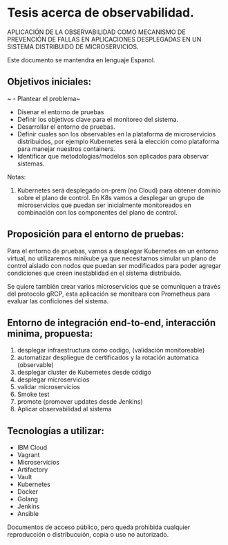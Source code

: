 # Tesis acerca de observabilidad. 

APLICACIÓN DE LA OBSERVABILIDAD COMO MECANISMO DE PREVENCIÓN DE FALLAS EN APLICACIONES DESPLEGADAS EN UN SISTEMA DISTRIBUIDO DE MICROSERVICIOS.

Este documento se mantendra en lenguaje Espanol.

## Objetivos iniciales:

~ - Plantear el problema~
- Disenar el entorno de pruebas
- Definir los objetivos clave para el monitoreo del sistema.
- Desarrollar el entorno de pruebas.
- Definir cuales son los observables en la plataforma de microservicios distribuidos, por ejemplo Kubernetes será la elección como plataforma para manejar nuestros containers. 
- Identificar que metodologias/modelos son aplicados para observar sistemas.

Notas:
1. Kubernetes será desplegado on-prem (no Cloud) para obtener dominio sobre el plano de control. En K8s vamos a desplegar un grupo de microservicios que puedan ser inicialmente monitoreados en combinación con los componentes del plano de control.

## Proposición para el entorno de pruebas:

Para el entorno de pruebas, vamos a desplegar Kubernetes en un entorno virtual, no utilizaremos minikube ya que necesitamos simular un plano de control aislado con nodos que puedan ser modificados para poder agregar condiciones que creen inestablidad en el sistema distribuido.

Se quiere también crear varios microservicios que se comuniquen a través del protocolo gRCP, esta aplicación se moniteara con Prometheus para evaluar las conficiones del sistema.

## Entorno de integración end-to-end, interacción minima, propuesta:

1. desplegar infraestructura como codigo, (validación monitoreable)
2. automatizar despliegue de certificados y la rotación automatica (observable)
3. desplegar cluster de Kubernetes desde código
4. desplegar microservicios
5. validar microservicios
6. Smoke test
7. promote (promover updates desde Jenkins)
8. Aplicar observabilidad al sistema

## Tecnologías a utilizar:

- IBM Cloud
- Vagrant
- Microservicios
- Artifactory
- Vault
- Kubernetes
- Docker
- Golang
- Jenkins
- Ansible

Documentos de acceso público, pero queda prohibida cualquier reproducción o distribucuión, copia o uso no autorizado.
